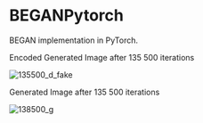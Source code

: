 # BEGANPytorch

BEGAN implementation in PyTorch.


Encoded Generated Image after 135 500 iterations

![135500_d_fake](https://cloud.githubusercontent.com/assets/7908951/25210485/a388ef14-25b2-11e7-887d-894bde0c6d7a.jpg)


Generated Image after 135 500 iterations

![138500_g](https://cloud.githubusercontent.com/assets/7908951/25210488/aba6aac4-25b2-11e7-9571-cf502c615c9c.jpg)
